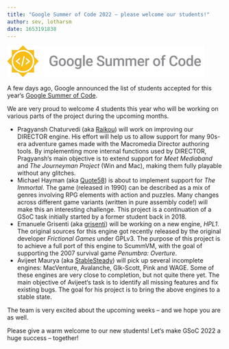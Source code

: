 ```yaml
---
title: "Google Summer of Code 2022 – please welcome our students!"
author: sev, lotharsm
date: 1653191838
---
```


![GSoC Logo](/data/news/GSoC2016Logo.png)

A few days ago, Google announced the list of students accepted for this year‘s [Google Summer of Code](https://summerofcode.withgoogle.com/).

We are very proud to welcome 4 students this year who will be working on various parts of the project during the upcoming months.

* Pragyansh Chaturvedi (aka [Raikou](https://blogs.scummvm.org/raikou/)) will work on improving our DIRECTOR engine. His effort will help us to allow support for many 90s-era adventure games made with the Macromedia Director authoring tools. By implementing more internal functions used by DIRECTOR, Pragyansh‘s main objective is to extend support for _Meet Mediaband_ and _The Journeyman Project_ (Win and Mac), making them fully playable without any glitches.
* Michael Hayman (aka [Quote58](https://blogs.scummvm.org/quote58/)) is about to implement support for _The Immortal_. The game (released in 1990) can be described as a mix of genres involving RPG elements with action and puzzles. Many changes across different game variants (written in pure assembly code!) will make this an interesting challenge. This project is a continuation of a GSoC task initially started by a former student back in 2018.
* Emanuele Grisenti (aka [grisenti](https://blogs.scummvm.org/grisenti/)) will be working on a new engine, _HPL1_. The original sources for this engine got recently released by the original developer _Frictional Games_ under GPLv3. The purpose of this project is to achieve a full port of this engine to ScummVM, with the goal of supporting the 2007 survival game _Penumbra: Overture_.
* Avijeet Maurya (aka [StableSteady](https://blogs.scummvm.org/stablesteady/)) will pick up several incomplete engines: MacVenture, Avalanche, Glk-Scott, Pink and WAGE. Some of these engines are very close to completion, but not quite there yet. The main objective of Avijeet‘s task is to identify all missing features and fix existing bugs. The goal for his project is to bring the above engines to a stable state.

The team is very excited about the upcoming weeks – and we hope you are as well.

Please give a warm welcome to our new students! Let‘s make GSoC 2022 a huge success – together!
